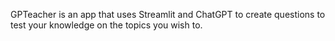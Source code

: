 GPTeacher is an app that uses Streamlit and ChatGPT to create questions to test your knowledge on the topics you wish to.